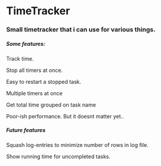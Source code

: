 # TimeTracker
 
### Small timetracker that i can use for various things.

##### Some features:
Track time.

Stop all timers at once.

Easy to restart a stopped task.

Multiple timers at once

Get total time grouped on task name

Poor-ish performance. But it doesnt matter yet..


##### Future features

Squash log-entries to minimize number of rows in log file.

Show running time for uncompleted tasks.
